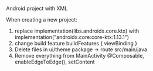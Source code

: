 Android project with XML

When creating a new project:

1. replace implementation(libs.androidx.core.ktx) with implementation("androidx.core:core-ktx:1.13.1")
2. change build feature buildFeatures { viewBinding }
3. Delete files in ui/theme package -> route src/main/java
4. Remove everything from MainActivity @Composable, enableEdgeToEdge(), setContent
